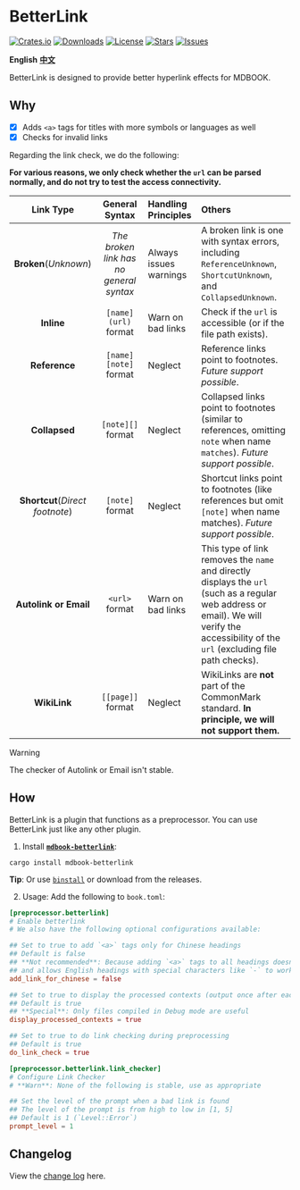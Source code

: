 # BetterLink
[![Crates.io](https://img.shields.io/crates/v/mdbook-betterlink?style=flat)](https://crates.io/crates/mdbook-betterlink)
[![Downloads](https://img.shields.io/crates/d/mdbook-betterlink?style=flat)](https://crates.io/crates/mdbook-betterlink)
[![License](https://img.shields.io/crates/l/mdbook-betterlink?style=flat)](https://crates.io/crates/mdbook-betterlink)
[![Stars](https://img.shields.io/github/stars/TickPoints/mdbook-betterlink?style=flat)](https://github.com/TickPoints/mdbook-betterlink)
[![Issues](https://img.shields.io/github/issues/TickPoints/mdbook-betterlink?style=flat)](https://github.com/TickPoints/mdbook-betterlink/issues)

**English**
[**中文**](https://github.com/TickPoints/mdbook-betterlink/blob/main/README_zh.md)

BetterLink is designed to provide better hyperlink effects for MDBOOK.

## Why
- [x] Adds `<a>` tags for titles with more symbols or languages as well
- [x] Checks for invalid links

Regarding the link check, we do the following:

**For various reasons, we only check whether the `url` can be parsed normally, and do not try to test the access connectivity.**


| Link Type | General Syntax | Handling Principles | Others |
|:-------:|:-------:|:-------|:-------|
| **Broken**(_Unknown_) | _The broken link has no general syntax_ | Always issues warnings | A broken link is one with syntax errors, including `ReferenceUnknown`, `ShortcutUnknown`, and `CollapsedUnknown`. |
| **Inline** | `[name](url)` format | Warn on bad links | Check if the `url` is accessible (or if the file path exists). |
| **Reference** | `[name][note]` format | Neglect | Reference links point to footnotes. _Future support possible_. |
| **Collapsed** | `[note][]` format | Neglect | Collapsed links point to footnotes (similar to references, omitting `note` when name `matches`). _Future support possible_. |
| **Shortcut**(_Direct footnote_) | `[note]` format | Neglect | Shortcut links point to footnotes (like references but omit `[note]` when name matches). _Future support possible_. |
| **Autolink or Email** | `<url>` format | Warn on bad links | This type of link removes the `name` and directly displays the `url` (such as a regular web address or email). We will verify the accessibility of the `url` (excluding file path checks). |
| **WikiLink** | `[[page]]` format | Neglect | WikiLinks are **not** part of the CommonMark standard. **In principle, we will not support them.** |

> [!WARNING]
> The checker of Autolink or Email isn't stable.

## How
BetterLink is a plugin that functions as a preprocessor. You can use BetterLink just like any other plugin.

1. Install [**`mdbook-betterlink`**](https://crates.io/crates/mdbook-betterlink):
```shell
cargo install mdbook-betterlink
```
**Tip**: Or use [`binstall`](https://github.com/cargo-bins/cargo-binstall) or download from the releases.

2. Usage: Add the following to `book.toml`:
```toml
[preprocessor.betterlink]
# Enable betterlink
# We also have the following optional configurations available:

## Set to true to add `<a>` tags only for Chinese headings
## Default is false
## **Not recommended**: Because adding `<a>` tags to all headings doesn't break the original logic at all, 
## and allows English headings with special characters like `-` to work normally
add_link_for_chinese = false

## Set to true to display the processed contexts (output once after each article is processed)
## Default is true
## **Special**: Only files compiled in Debug mode are useful
display_processed_contexts = true

## Set to true to do link checking during preprocessing
## Default is true
do_link_check = true

[preprocessor.betterlink.link_checker]
# Configure Link Checker
# **Warn**: None of the following is stable, use as appropriate

## Set the level of the prompt when a bad link is found
## The level of the prompt is from high to low in [1, 5]
## Default is 1 (`Level::Error`)
prompt_level = 1
```

## Changelog
View the [change log](https://github.com/TickPoints/mdbook-betterlink/blob/main/CHANGELOG.md) here.
